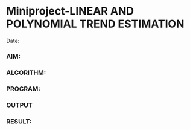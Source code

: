 # Miniproject-LINEAR AND POLYNOMIAL TREND ESTIMATION
Date:
### AIM:


### ALGORITHM:







### PROGRAM:


### OUTPUT

### RESULT:
